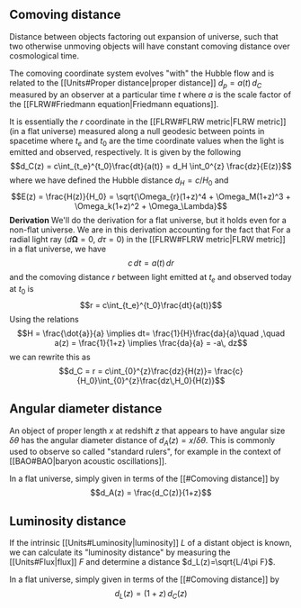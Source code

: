 ## Comoving distance
Distance between objects factoring out expansion of universe, such that two otherwise unmoving objects will have constant comoving distance over cosmological time. 

The comoving coordinate system evolves "with" the Hubble flow and is related to the [[Units#Proper distance|proper distance]] $d_p = a(t)\,d_C$ measured by an observer at a particular time $t$ where $a$ is the scale factor of the [[FLRW#Friedmann equation|Friedmann equations]]. 

It is essentially the $r$ coordinate in the [[FLRW#FLRW metric|FLRW metric]] (in a flat universe) measured along a null geodesic between points in spacetime where $t_e$ and $t_0$ are the time coordinate values when the light is emitted and observed, respectively. It is given by the following $$d_C(z) = c\int_{t_e}^{t_0}\frac{dt}{a(t)} =  d_H \int_0^{z} \frac{dz}{E(z)}$$where we have defined the Hubble distance $d_H = c/H_0$ and $$E(z) = \frac{H(z)}{H_0} = \sqrt{\Omega_{r}(1+z)^4 + \Omega_M(1+z)^3 + \Omega_k(1+z)^2 + \Omega_\Lambda}$$
**Derivation**
We'll do the derivation for a flat universe, but it holds even for a non-flat universe. We are in this derivation accounting for the fact that For a radial light ray ($d\mathbf{\Omega} = 0$, $d\tau = 0$) in the [[FLRW#FLRW metric|FLRW metric]] in a flat universe, we have $$c\,dt = a(t)\,dr$$ and the comoving distance $r$ between light emitted at $t_e$ and observed today at $t_0$ is $$r = c\int_{t_e}^{t_0}\frac{dt}{a(t)}$$Using the relations  $$H = \frac{\dot{a}}{a} \implies dt= \frac{1}{H}\frac{da}{a}\quad ,\quad a(z) = \frac{1}{1+z} \implies \frac{da}{a} = -a\, dz$$we can rewrite this as $$d_C = r = c\int_{0}^{z}\frac{dz}{H(z)}= \frac{c}{H_0}\int_{0}^{z}\frac{dz\,H_0}{H(z)}$$

## Angular diameter distance
An object of proper length $x$ at redshift $z$ that appears to have angular size $\delta\theta$ has the angular diameter distance of $d_A ( z ) = x / \delta\theta$. This is commonly used to observe so called "standard rulers", for example in the context of [[BAO#BAO|baryon acoustic oscillations]].

In a flat universe, simply given in terms of the [[#Comoving distance]] by $$d_A(z) = \frac{d_C(z)}{1+z}$$

## Luminosity distance
If the intrinsic [[Units#Luminosity|luminosity]] $L$ of a distant object is known, we can calculate its "luminosity distance" by measuring the [[Units#Flux|flux]] $F$ and determine a distance $d_L(z)=\sqrt{L/4\pi F}$. 

In a flat universe, simply given in terms of the [[#Comoving distance]] by $$d_L(z) = (1+z)\,d_C(z)$$